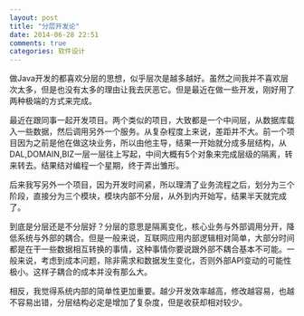 ```yaml
---
layout: post
title: "分层开发论"
date: 2014-06-28 22:51
comments: true
categories: 软件设计
---
```

做Java开发的都喜欢分层的思想，似乎层次是越多越好。虽然之间我并不喜欢层次太多，但是也没有太多的理由让我去厌恶它。但是最近在做一些开发，刚好用了两种极端的方式来完成。

<!--more-->

最近在跟同事一起开发项目。两个类似的项目，大致都是一个中间层，从数据库载入一些数据，然后调用另外一个服务。从复杂程度上来说，差距并不大。前一个项目因为之前是他在做这块业务，所以由他主导，结果一开始就分成多层结构，从DAL,DOMAIN,BIZ一层一层往上写起，中间大概有5个对象来完成层级的隔离，转来转去。结果结对编程一个星期，终于弄出雏形。

后来我写另外一个项目，因为开发时间紧，所以理清了业务流程之后，划分为三个阶段，直接分为三个模块，模块内部不分层，从外到内开始写，结果半天就完成了。

到底是分层还是不分层好？分层的意思是隔离变化，核心业务与外部调用分开，降低系统与外部的耦合。但是一般来说，互联网应用内部逻辑相对简单，大部分时间都是在干一些数据相互转换的事情，这种事情你要说跟外部不耦合基本不可能。一般来说，考虑到成本问题，除非需求和数据发生变化，否则外部API变动的可能性极小。这样子耦合的成本并没有那么大。

相反，我觉得系统内部的简单性更加重要。越少开发效率越高，修改越容易，也越不容易出错，分层结构必定是增加了复杂度，但是收获却相对较少。